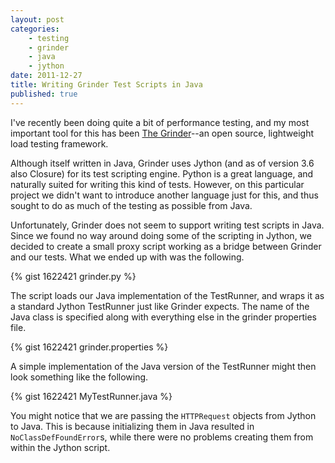 ```yaml
---
layout: post
categories: 
    - testing
    - grinder
    - java
    - jython
date: 2011-12-27
title: Writing Grinder Test Scripts in Java
published: true
---
```


I've recently been doing quite a bit of performance testing, and my most important tool for this has been [The Grinder](http://grinder.sourceforge.net/)--an open source, lightweight load testing framework.

Although itself written in Java, Grinder uses Jython (and as of version 3.6 also Closure) for its test scripting engine.
Python is a great language, and naturally suited for writing this kind of tests.
However, on this particular project we didn't want to introduce another language just for this, and thus sought to do as much of the testing as possible from Java.

Unfortunately, Grinder does not seem to support writing test scripts in Java.
Since we found no way around doing some of the scripting in Jython, we decided to create a small proxy script working as a bridge between Grinder and our tests.
What we ended up with was the following.

{% gist 1622421 grinder.py %}

<!-- end preview -->

The script loads our Java implementation of the TestRunner, and wraps it as a standard Jython TestRunner just like Grinder expects.
The name of the Java class is specified along with everything else in the grinder properties file.

{% gist 1622421 grinder.properties %}

A simple implementation of the Java version of the TestRunner might then look something like the following.

{% gist 1622421 MyTestRunner.java %}

You might notice that we are passing the `HTTPRequest` objects from Jython to Java.
This is because initializing them in Java resulted in `NoClassDefFoundError`s, while there were no problems creating them from within the Jython script.

